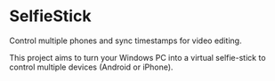 # SelfieStick
Control multiple phones and sync timestamps for video editing.

This project aims to turn your Windows PC into a virtual selfie-stick to control multiple devices (Android or iPhone).
